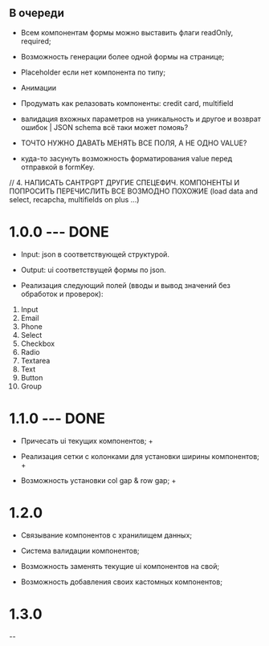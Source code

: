 ## В очереди

- Всем компонентам формы можно выставить флаги readOnly, required;

- Возможность генерации более одной формы на странице;

- Placeholder если нет компонента по типу;

- Анимации

- Продумать как релазовать компоненты: credit card, multifield

- валидация вхожных параметров на уникальность и другое и возврат ошибок | JSON schema всё таки может помояь?

- ТОЧТО НУЖНО ДАВАТЬ МЕНЯТЬ ВСЕ ПОЛЯ, А НЕ ОДНО VALUE?

- куда-то засунуть возможность форматирования value перед отправкой в formKey.

// 4. НАПИСАТЬ CAHTPGPT ДРУГИЕ СПЕЦЕФИЧ. КОМПОНЕНТЫ И ПОПРОСИТЬ ПЕРЕЧИСЛИТЬ ВСЕ ВОЗМОДНО ПОХОЖИЕ (load data and select, recapcha, multifields on plus ...)

# 1.0.0 --- DONE

- Input: json в соответствующей структурой.

- Output: ui соответствущей формы по json.

- Реализация следующий полей (вводы и вывод значений без обработок и проверок):

1. Input
2. Email
3. Phone
4. Select
5. Checkbox
6. Radio
7. Textarea
8. Text
9. Button
10. Group

# 1.1.0 --- DONE

- Причесать ui текущих компонентов; +

- Реализация сетки с колонками для установки ширины компонентов; +

- Возможность установки col gap & row gap; +

# 1.2.0

- Связывание компонентов с хранилищем данных;

- Система валидации компонентов;

- Возможность заменять текущие ui компонентов на свой;

- Возможность добавления своих кастомных компонентов;

# 1.3.0

--
